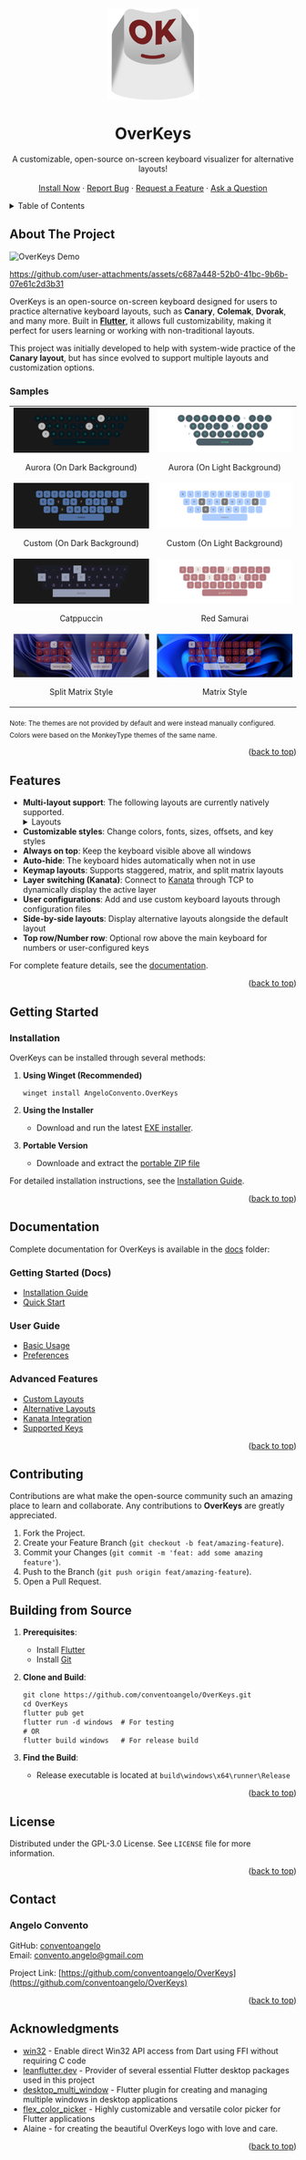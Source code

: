 <a id="readme-top"></a>

<!-- PROJECT LOGO -->
<br />
<div align="center">
  <img src="assets/images/OK.png" alt="OverKeys Logo" width="160" height="160">
  <h1 align="center">OverKeys</h1>
  <p align="center">
    A customizable, open-source on-screen keyboard visualizer for alternative layouts!
    <br />
    <br />
    <a href="#getting-started">Install Now</a>
    ·
    <a href="https://github.com/conventoangelo/OverKeys/issues/new?template=bug_report.md">Report Bug</a>
    ·
    <a href="https://github.com/conventoangelo/OverKeys/issues/new?template=feature_request.md">Request a Feature</a>
    ·
    <a href="https://github.com/conventoangelo/OverKeys/discussions/new?category=q-a">Ask a Question</a>
  </p>
</div>

<!-- TABLE OF CONTENTS -->
<details>
  <summary>Table of Contents</summary>
  <ol>
    <li><a href="#about-the-project">About The Project</a></li>
    <li><a href="#features">Features</a></li>
    <li><a href="#getting-started">Getting Started</a></li>
    <li><a href="#documentation">Documentation</a></li>
    <li><a href="#contributing">Contributing</a></li>
    <li><a href="#building-from-source">Building from Source</a></li>
    <li><a href="#license">License</a></li>
    <li><a href="#contact">Contact</a></li>
    <li><a href="#acknowledgments">Acknowledgments</a></li>
  </ol>
</details>

<!-- ABOUT THE PROJECT -->

## About The Project

![OverKeys Demo](https://github.com/conventoangelo/OverKeys/blob/main/assets/images/OverKeysDemo.gif)

<https://github.com/user-attachments/assets/c687a448-52b0-41bc-9b6b-07e61c2d3b31>

OverKeys is an open-source on-screen keyboard designed for users to practice alternative keyboard layouts, such as **Canary**, **Colemak**, **Dvorak**, and many more. Built in [**Flutter**](https://flutter.dev/), it allows full customizability, making it perfect for users learning or working with non-traditional layouts.

This project was initially developed to help with system-wide practice of the **Canary layout**, but has since evolved to support multiple layouts and customization options.

### Samples

<table>
  <tr>
    <td>
      <img src="assets/images/aurora1.png" alt="aurora dark background">
      <p align="center">Aurora (On Dark Background)</p>
    </td>
    <td>
      <img src="assets/images/aurora2.png" alt="aurora light background">
      <p align="center">Aurora (On Light Background)</p>
    </td>
  </tr>
  <tr>
    <td>
      <img src="assets/images/eyco1.png" alt="custom dark background">
      <p align="center">Custom (On Dark Background)</p>
    </td>
    <td>
      <img src="assets/images/eyco2.png" alt="custom light background">
      <p align="center">Custom (On Light Background)</p>
    </td>
  </tr>
  <tr>
    <td>
      <img src="assets/images/catpuccin.png" alt="catpuccin">
      <p align="center">Catppuccin</p>
    </td>
    <td>
      <img src="assets/images/redsamurai.png" alt="split matrix">
      <p align="center">Red Samurai</p>
    </td>
    </tr>
    <tr>
    <td>
      <img src="assets/images/splitmatrix.png" alt="red samurai">
      <p align="center">Split Matrix Style</p>
    </td>
    <td>
      <img src="assets/images/matrix.png" alt="matrix">
      <p align="center">Matrix Style</p>
    </td>
  </tr>
</table>
<sub>Note: The themes are not provided by default and were instead manually configured. Colors were based on the MonkeyType themes of the same name.</sub>

<p align="right">(<a href="#readme-top">back to top</a>)</p>

## Features

- **Multi-layout support**: The following layouts are currently natively supported.
  <details>
  <summary>Layouts</summary>
    <ul>
      <li>QWERTY</li>
      <li>Colemak</li>
      <li>Dvorak</li>
      <li>Canaria</li>
      <li>Canary</li>
      <li>Canary Matrix</li>
      <li>Colemak DH</li>
      <li>Colemak DH Matrix</li>
      <li>Engram</li>
      <li>Focal</li>
      <li>Gallium (Col-Stag)</li>
      <li>Gallium V2 (Row-Stag)</li>
      <li>Graphite</li>
      <li>Halmak</li>
      <li>Hands Down</li>
      <li>NERPS</li>
      <li>Norman</li>
      <li>Sturdy</li>
      <li>Sturdy Angle (Staggered)</li>
      <li>Workman</li>
    </ul>
  </details>
- **Customizable styles**: Change colors, fonts, sizes, offsets, and key styles
- **Always on top**: Keep the keyboard visible above all windows
- **Auto-hide**: The keyboard hides automatically when not in use
- **Keymap layouts**: Supports staggered, matrix, and split matrix layouts
- **Layer switching (Kanata)**: Connect to [Kanata](https://github.com/jtroo/kanata) through TCP to dynamically display the active layer
- **User configurations**: Add and use custom keyboard layouts through configuration files
- **Side-by-side layouts**: Display alternative layouts alongside the default layout
- **Top row/Number row**: Optional row above the main keyboard for numbers or user-configured keys

For complete feature details, see the [documentation](docs/index.md).

<p align="right">(<a href="#readme-top">back to top</a>)</p>

## Getting Started

### Installation

OverKeys can be installed through several methods:

1. **Using Winget (Recommended)**

   ```pwsh
   winget install AngeloConvento.OverKeys
   ```

2. **Using the Installer**

   - Download and run the latest [EXE installer](https://github.com/conventoangelo/OverKeys/releases/latest).

3. **Portable Version**
   - Downloade and extract the [portable ZIP file](https://github.com/conventoangelo/OverKeys/releases/latest)

For detailed installation instructions, see the [Installation Guide](/docs/getting-started/installation.md).

<p align="right">(<a href="#readme-top">back to top</a>)</p>

## Documentation

Complete documentation for OverKeys is available in the [docs](docs/index.md) folder:

### Getting Started (Docs)

- [Installation Guide](/docs/getting-started/installation.md)
- [Quick Start](/docs/getting-started/quick-start.md)

### User Guide

- [Basic Usage](/docs/user-guide/basic-configuration.md)
- [Preferences](/docs/user-guide/preferences.md)

### Advanced Features

- [Custom Layouts](/docs/advanced/custom-layouts.md)
- [Alternative Layouts](/docs/advanced/alternative-layouts.md)
- [Kanata Integration](/docs/advanced/kanata-integration.md)
- [Supported Keys](/docs/reference/supported-keys.md)

<p align="right">(<a href="#readme-top">back to top</a>)</p>

## Contributing

Contributions are what make the open-source community such an amazing place to learn and collaborate. Any contributions to **OverKeys** are greatly appreciated.

1. Fork the Project.
2. Create your Feature Branch (`git checkout -b feat/amazing-feature`).
3. Commit your Changes (`git commit -m 'feat: add some amazing feature'`).
4. Push to the Branch (`git push origin feat/amazing-feature`).
5. Open a Pull Request.

## Building from Source

1. **Prerequisites**:

   - Install [Flutter](https://flutter.dev/docs/get-started/install)
   - Install [Git](https://git-scm.com/downloads/win)

2. **Clone and Build**:

   ```pwsh
   git clone https://github.com/conventoangelo/OverKeys.git
   cd OverKeys
   flutter pub get
   flutter run -d windows  # For testing
   # OR
   flutter build windows   # For release build
   ```

3. **Find the Build**:

   - Release executable is located at `build\windows\x64\runner\Release`

<p align="right">(<a href="#readme-top">back to top</a>)</p>

## License

Distributed under the GPL-3.0 License. See `LICENSE` file for more information.

<p align="right">(<a href="#readme-top">back to top</a>)</p>

## Contact

### Angelo Convento

GitHub: [conventoangelo](https://github.com/conventoangelo)  
Email: <convento.angelo@gmail.com>

Project Link: [https://github.com/conventoangelo/OverKeys](https://github.com/conventoangelo/OverKeys)

<p align="right">(<a href="#readme-top">back to top</a>)</p>

## Acknowledgments

- [win32](https://win32.pub/) - Enable direct Win32 API access from Dart using FFI without requiring C code
- [leanflutter.dev](https://leanflutter.dev/our-packages/) - Provider of several essential Flutter desktop packages used in this project
- [desktop_multi_window](https://pub.dev/packages/desktop_multi_window) - Flutter plugin for creating and managing multiple windows in desktop applications
- [flex_color_picker](https://github.com/rydmike/flex_color_picker) - Highly customizable and versatile color picker for Flutter applications
- Alaine - for creating the beautiful OverKeys logo with love and care.

<p align="right">(<a href="#readme-top">back to top</a>)</p>
